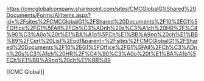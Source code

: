 https://cmcglobalcompany.sharepoint.com/sites/CMCGlobalG1/Shared%20Documents/Forms/AllItems.aspx?id=%2Fsites%2FCMCGlobalG1%2FShared%20Documents%2F10%2EG1%5FOffice%2FG1%5FAll%2FCh%C3%ADnh%20s%C3%A1ch%20HR%2F%C4%90%C3%A0o%20t%E1%BA%A1o%5FCh%E1%BB%A9ng%20ch%E1%BB%89%2FCert%20List%2Epdf&parent=%2Fsites%2FCMCGlobalG1%2FShared%20Documents%2F10%2EG1%5FOffice%2FG1%5FAll%2FCh%C3%ADnh%20s%C3%A1ch%20HR%2F%C4%90%C3%A0o%20t%E1%BA%A1o%5FCh%E1%BB%A9ng%20ch%E1%BB%89

[[CMC Global]]